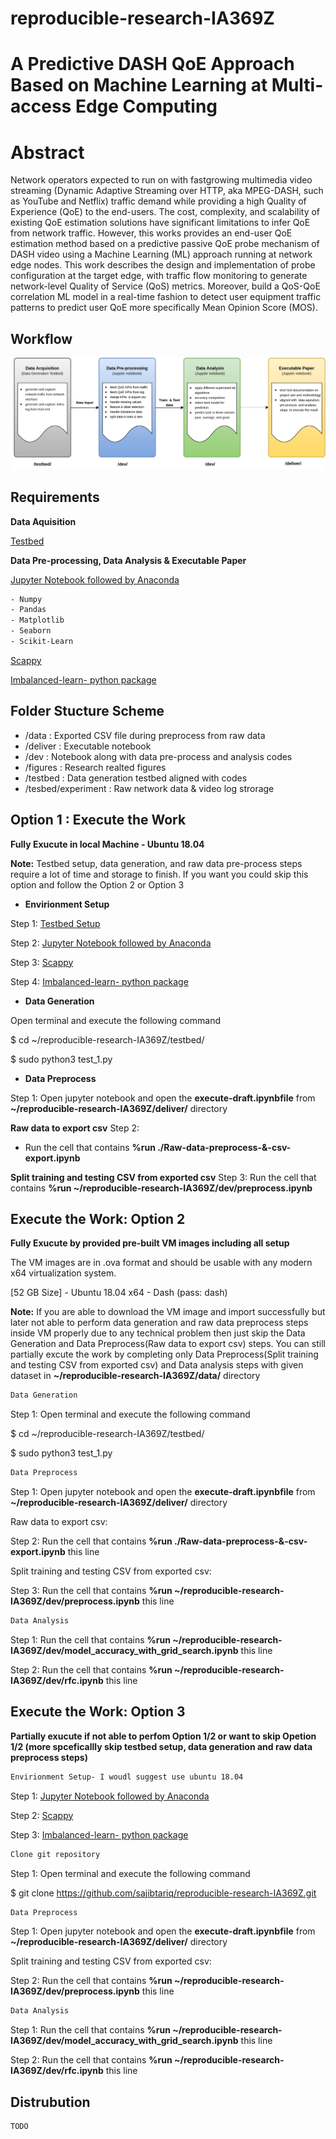# reproducible-research-IA369Z

# A Predictive DASH QoE Approach Based on Machine Learning at Multi-access Edge Computing
# Abstract
Network operators expected to run on with fastgrowing multimedia video streaming (Dynamic Adaptive Streaming over HTTP, aka MPEG-DASH, such as YouTube and Netflix) traffic demand while providing a high Quality of Experience (QoE) to the end-users. The cost, complexity, and scalability of existing QoE estimation solutions have significant limitations to infer QoE from network traffic. However, this works provides an end-user QoE estimation method based on a predictive passive QoE probe mechanism of DASH video using a Machine Learning (ML) approach running at network edge nodes. This work describes the design and implementation of probe configuration at the target edge, with traffic flow monitoring to generate network-level Quality of Service (QoS) metrics. Moreover, build a QoS-QoE correlation ML model in a real-time fashion to detect user equipment traffic patterns to predict user QoE more specifically Mean Opinion Score (MOS).

## Workflow
![alt text](https://github.com/sajibtariq/reproducible-research-IA369Z/blob/master/figures/Project%20workflow.jpg?raw=true)

## Requirements
**Data Aquisition**

[Testbed](https://github.com/sajibtariq/reproducible-research-IA369Z/tree/master/testbed)

**Data Pre-processing, Data Analysis & Executable Paper**

[Jupyter Notebook followed by Anaconda](https://docs.anaconda.com/anaconda/install/)
```bash
- Numpy
- Pandas
- Matplotlib
- Seaborn
- Scikit-Learn
```

[Scappy](https://anaconda.org/conda-forge/scapy)

[Imbalanced-learn- python package](https://anaconda.org/conda-forge/imbalanced-learn)

## Folder Stucture Scheme
* /data : Exported CSV file during preprocess from raw data
* /deliver : Executable notebook 
* /dev : Notebook along with data pre-process and analysis codes
* /figures : Research realted figures
* /testbed : Data generation testbed aligned with codes
* /tesbed/experiment : Raw network data & video log strorage

##  Option 1 : Execute the Work
**Fully Exucute in local Machine - Ubuntu 18.04**

**Note:** Testbed setup, data generation, and raw data pre-process steps require a lot of time and storage to finish. If you want you could skip this option and follow the Option 2 or Option 3


* **Envirionment Setup**

Step 1: [Testbed Setup](https://github.com/sajibtariq/reproducible-research-IA369Z/tree/master/testbed)

Step 2: [Jupyter Notebook followed by Anaconda](https://docs.anaconda.com/anaconda/install/)

Step 3: [Scappy](https://anaconda.org/conda-forge/scapy)

Step 4: [Imbalanced-learn- python package](https://anaconda.org/conda-forge/imbalanced-learn)


* **Data Generation**

Open terminal and execute the following command

$ cd ~/reproducible-research-IA369Z/testbed/

$ sudo python3 test_1.py


* **Data Preprocess** 

Step 1: Open jupyter notebook and open the **execute-draft.ipynbfile** from **~/reproducible-research-IA369Z/deliver/** directory

**Raw data to export csv**
Step 2: 
- Run the cell that contains  **%run ./Raw-data-preprocess-&-csv-export.ipynb**  

**Split training and testing CSV from exported csv**
Step 3:  Run the cell that contains  **%run ~/reproducible-research-IA369Z/dev/preprocess.ipynb** 

## Execute the Work: Option 2
**Fully Exucute by provided pre-built VM images including all setup**

The VM images are in .ova format and should be usable with any modern x64 virtualization system.

[52 GB Size] - Ubuntu 18.04 x64 - Dash (pass: dash)

**Note:** If you are able to download the  VM image and import successfully but later not able to perform data generation and raw data preprocess steps inside VM properly due to any technical problem then just skip the Data Generation and Data Preprocess(Raw data to export csv) steps. You can still partially excute the work by completing  only  Data Preprocess(Split training and testing CSV from exported csv) and Data analysis steps with given dataset in  **~/reproducible-research-IA369Z/data/** directory

```bash
Data Generation
```
Step 1: Open terminal and execute the following command

$ cd ~/reproducible-research-IA369Z/testbed/

$ sudo python3 test_1.py

```bash
Data Preprocess 
```
Step 1: Open jupyter notebook and open the **execute-draft.ipynbfile** from **~/reproducible-research-IA369Z/deliver/** directory

Raw data to export csv:

Step 2:  Run the cell that contains  **%run ./Raw-data-preprocess-&-csv-export.ipynb** this line 

Split training and testing CSV from exported csv:

Step 3:  Run the cell that contains  **%run ~/reproducible-research-IA369Z/dev/preprocess.ipynb** this line 


```bash
Data Analysis
```
Step 1:  Run the cell that contains  **%run ~/reproducible-research-IA369Z/dev/model_accuracy_with_grid_search.ipynb** this line

Step 2:  Run the cell that contains  **%run ~/reproducible-research-IA369Z/dev/rfc.ipynb** this line


## Execute the Work: Option 3

**Partially exucute if not able to perfom Option 1/2 or want to skip Opetion 1/2 (more spceficallly skip testbed setup, data generation and raw data preprocess steps)**

```bash
Envirionment Setup- I woudl suggest use ubuntu 18.04
```
Step 1: [Jupyter Notebook followed by Anaconda](https://docs.anaconda.com/anaconda/install/)

Step 2: [Scappy](https://anaconda.org/conda-forge/scapy)

Step 3: [Imbalanced-learn- python package](https://anaconda.org/conda-forge/imbalanced-learn)

```bash
Clone git repository 
```
Step 1: Open terminal and execute the following command

$ git clone https://github.com/sajibtariq/reproducible-research-IA369Z.git


```bash
Data Preprocess 
```
Step 1: Open jupyter notebook and open the **execute-draft.ipynbfile** from **~/reproducible-research-IA369Z/deliver/** directory

Split training and testing CSV from exported csv:

Step 2:  Run the cell that contains  **%run ~/reproducible-research-IA369Z/dev/preprocess.ipynb** this line 


```bash
Data Analysis
```
Step 1:  Run the cell that contains  **%run ~/reproducible-research-IA369Z/dev/model_accuracy_with_grid_search.ipynb** this line

Step 2:  Run the cell that contains  **%run ~/reproducible-research-IA369Z/dev/rfc.ipynb** this line



## Distrubution
```bash
TODO
```
